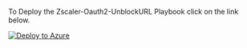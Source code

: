 
To Deploy the Zscaler-Oauth2-UnblockURL Playbook click on the link below.

[![Deploy to Azure](https://aka.ms/deploytoazurebutton)](https://portal.azure.com/#create/Microsoft.Template/uri/https%3A%2F%2Fraw.githubusercontent.com%2Fprlopez%2FSentinel-Playbooks%2Fmain%2FZscaler-Oauth2-UnblockURL%2Fazuredeploy.json)